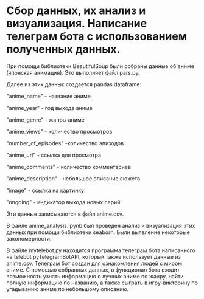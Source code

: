 # Сбор данных, их анализ и визуализация. Написание телеграм бота с использованием полученных данных. 

При помощи библиотеки BeautifulSoup были собраны данные об аниме (японская анимация). Это выполняет файл pars.py.

Далее из этих данных создается pandas dataframe:

"anime_name" - название аниме

"anime_year" - год выхода аниме

"anime_genre" - жанры аниме

"anime_views" - количество просмотров

"number_of_episodes" -количество эпизодов

"anime_url" - ссылка для просмотра

"anime_comments" - количество комментариев

"anime_description" - небольшое описание сюжета

"image" - ссылка на картинку

"ongoing" - индикатор выхода новых серий

Эти данные записываются в файл anime.csv.

В файле anime_analysis.ipynb был проведен анализ и визуализация этих данных при помощи библиотеки seaborn. Были выявление некоторые закономерности.

В файле mytelebot.py находится программа телеграм бота написанного на telebot pyTelegramBotAPI, который также использует данные из anime.csv.
Телеграм бот создан для ознакомления людей с миром аниме.
С помощью собранных данных, в функционал бота входит возможность узнать информацию о лучших аниме по жанру, найти полную информацию по названию, а также сыграть в игру-викторину по угадыванию аниме по небольшому описанию.
 
